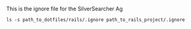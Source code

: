 This is the ignore file for the SilverSearcher Ag


`ls -s path_to_dotfiles/rails/.ignore path_to_rails_project/.ignore`
